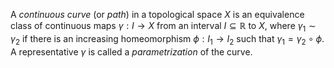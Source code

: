 A *continuous curve* (or *path*) in a topological space $X$ is an equivalence class of continuous maps $\gamma: I \to X$ from an interval $I \subseteq \mathbb{R}$ to $X$, where $\gamma_1 \sim \gamma_2$ if there is an increasing homeomorphism $\phi: I_1 \to I_2$ such that $\gamma_1 = \gamma_2 \circ \phi$. A representative $\gamma$ is called a *parametrization* of the curve.
